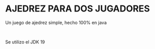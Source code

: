 <h1>AJEDREZ PARA DOS JUGADORES</h1>
<p>Un juego de ajedrez simple, hecho 100% en java</p>
<br>
<p>Se utilizo el JDK 19</p>
